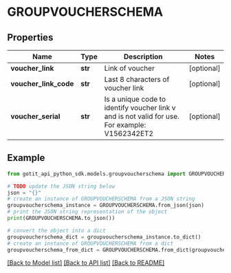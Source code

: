 # GROUPVOUCHERSCHEMA


## Properties

Name | Type | Description | Notes
------------ | ------------- | ------------- | -------------
**voucher_link** | **str** | Link of voucher | [optional] 
**voucher_link_code** | **str** | Last 8 characters of voucher link | [optional] 
**voucher_serial** | **str** | Is a unique code to identify voucher link v and is not valid for use. For example: V1562342ET2 | [optional] 

## Example

```python
from gotit_api_python_sdk.models.groupvoucherschema import GROUPVOUCHERSCHEMA

# TODO update the JSON string below
json = "{}"
# create an instance of GROUPVOUCHERSCHEMA from a JSON string
groupvoucherschema_instance = GROUPVOUCHERSCHEMA.from_json(json)
# print the JSON string representation of the object
print(GROUPVOUCHERSCHEMA.to_json())

# convert the object into a dict
groupvoucherschema_dict = groupvoucherschema_instance.to_dict()
# create an instance of GROUPVOUCHERSCHEMA from a dict
groupvoucherschema_from_dict = GROUPVOUCHERSCHEMA.from_dict(groupvoucherschema_dict)
```
[[Back to Model list]](../README.md#documentation-for-models) [[Back to API list]](../README.md#documentation-for-api-endpoints) [[Back to README]](../README.md)


